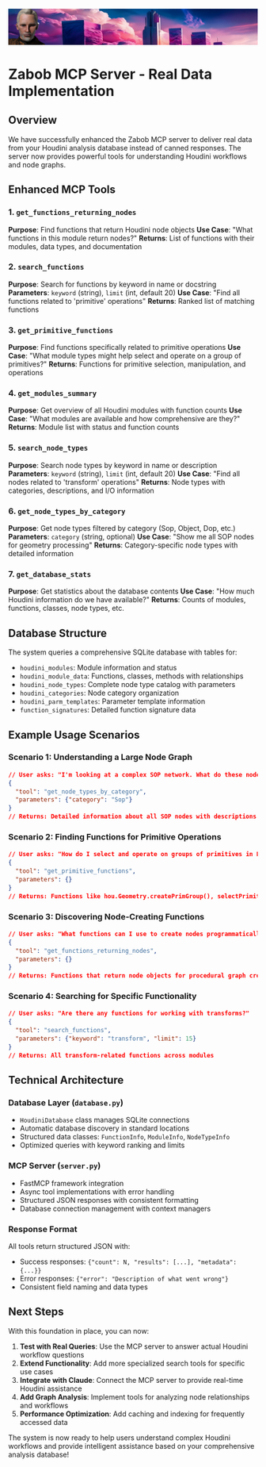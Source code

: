 ![Zabob and city banner](../docs/images/zabob-banner.jpg)

# Zabob MCP Server - Real Data Implementation

## Overview

We have successfully enhanced the Zabob MCP server to deliver real data from your Houdini analysis database instead of canned responses. The server now provides powerful tools for understanding Houdini workflows and node graphs.

## Enhanced MCP Tools

### 1. `get_functions_returning_nodes`

**Purpose**: Find functions that return Houdini node objects
**Use Case**: "What functions in this module return nodes?"
**Returns**: List of functions with their modules, data types, and documentation

### 2. `search_functions`

**Purpose**: Search for functions by keyword in name or docstring
**Parameters**: `keyword` (string), `limit` (int, default 20)
**Use Case**: "Find all functions related to 'primitive' operations"
**Returns**: Ranked list of matching functions

### 3. `get_primitive_functions`

**Purpose**: Find functions specifically related to primitive operations
**Use Case**: "What module types might help select and operate on a group of primitives?"
**Returns**: Functions for primitive selection, manipulation, and operations

### 4. `get_modules_summary`

**Purpose**: Get overview of all Houdini modules with function counts
**Use Case**: "What modules are available and how comprehensive are they?"
**Returns**: Module list with status and function counts

### 5. `search_node_types`

**Purpose**: Search node types by keyword in name or description
**Parameters**: `keyword` (string), `limit` (int, default 20)
**Use Case**: "Find all nodes related to 'transform' operations"
**Returns**: Node types with categories, descriptions, and I/O information

### 6. `get_node_types_by_category`

**Purpose**: Get node types filtered by category (Sop, Object, Dop, etc.)
**Parameters**: `category` (string, optional)
**Use Case**: "Show me all SOP nodes for geometry processing"
**Returns**: Category-specific node types with detailed information

### 7. `get_database_stats`

**Purpose**: Get statistics about the database contents
**Use Case**: "How much Houdini information do we have available?"
**Returns**: Counts of modules, functions, classes, node types, etc.

## Database Structure

The system queries a comprehensive SQLite database with tables for:

- `houdini_modules`: Module information and status
- `houdini_module_data`: Functions, classes, methods with relationships
- `houdini_node_types`: Complete node type catalog with parameters
- `houdini_categories`: Node category organization
- `houdini_parm_templates`: Parameter template information
- `function_signatures`: Detailed function signature data

## Example Usage Scenarios

### Scenario 1: Understanding a Large Node Graph

```json
// User asks: "I'm looking at a complex SOP network. What do these nodes do?"
{
  "tool": "get_node_types_by_category",
  "parameters": {"category": "Sop"}
}
// Returns: Detailed information about all SOP nodes with descriptions
```

### Scenario 2: Finding Functions for Primitive Operations

```json
// User asks: "How do I select and operate on groups of primitives in Python?"
{
  "tool": "get_primitive_functions",
  "parameters": {}
}
// Returns: Functions like hou.Geometry.createPrimGroup(), selectPrimitives(), etc.
```

### Scenario 3: Discovering Node-Creating Functions

```json
// User asks: "What functions can I use to create nodes programmatically?"
{
  "tool": "get_functions_returning_nodes",
  "parameters": {}
}
// Returns: Functions that return node objects for procedural graph creation
```

### Scenario 4: Searching for Specific Functionality

```json
// User asks: "Are there any functions for working with transforms?"
{
  "tool": "search_functions",
  "parameters": {"keyword": "transform", "limit": 15}
}
// Returns: All transform-related functions across modules
```

## Technical Architecture

### Database Layer (`database.py`)

- `HoudiniDatabase` class manages SQLite connections
- Automatic database discovery in standard locations
- Structured data classes: `FunctionInfo`, `ModuleInfo`, `NodeTypeInfo`
- Optimized queries with keyword ranking and limits

### MCP Server (`server.py`)

- FastMCP framework integration
- Async tool implementations with error handling
- Structured JSON responses with consistent formatting
- Database connection management with context managers

### Response Format

All tools return structured JSON with:

- Success responses: `{"count": N, "results": [...], "metadata": {...}}`
- Error responses: `{"error": "Description of what went wrong"}`
- Consistent field naming and data types

## Next Steps

With this foundation in place, you can now:

1. **Test with Real Queries**: Use the MCP server to answer actual Houdini workflow questions
2. **Extend Functionality**: Add more specialized search tools for specific use cases
3. **Integrate with Claude**: Connect the MCP server to provide real-time Houdini assistance
4. **Add Graph Analysis**: Implement tools for analyzing node relationships and workflows
5. **Performance Optimization**: Add caching and indexing for frequently accessed data

The system is now ready to help users understand complex Houdini workflows and provide intelligent assistance based on your comprehensive analysis database!
